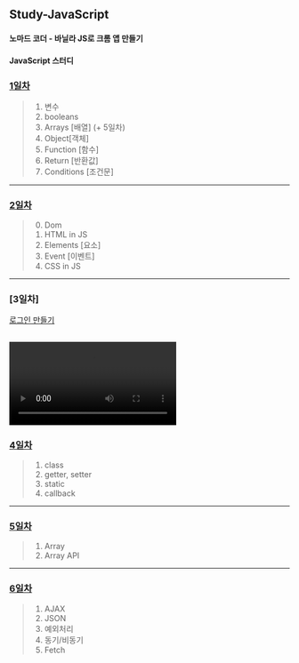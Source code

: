 ## Study-JavaScript
#### 노마드 코더 - 바닐라 JS로 크롬 앱 만들기
#### JavaScript 스터디

### [1일차](https://github.com/KangJeoungMi/Study-JavaScript/blob/master/markdown/day01.md)

> 1. 변수
> 2. booleans
> 3. Arrays [배열] (+ 5일차)
> 4. Object[객체]
> 5. Function [함수]
> 6. Return [반환값]
> 7. Conditions [조건문]
---

### [2일차](https://github.com/KangJeoungMi/Study-JavaScript/blob/master/markdown/day02.md)

> 0. Dom
> 1. HTML in JS
> 2. Elements [요소]
> 3. Event [이벤트]
> 4. CSS in JS
---

### [3일차]

[로그인 만들기](https://github.com/KangJeoungMi/Study-JavaScript/blob/master/markdown/Login.md)

![img_1.png](/images/Day03/img01.mov)
---

### [4일차](https://github.com/KangJeoungMi/Study-JavaScript/blob/master/markdown/day04.md)
> 1. class
> 2. getter, setter
> 3. static
> 4. callback

---

### [5일차](https://github.com/KangJeoungMi/Study-JavaScript/blob/master/markdown/day05.md)
> 1. Array
> 2. Array API

---

### [6일차](https://github.com/KangJeoungMi/Study-JavaScript/blob/master/markdown/day06.md)
> 1. AJAX
> 2. JSON
> 3. 예외처리
> 4. 동기/비동기
> 5. Fetch
